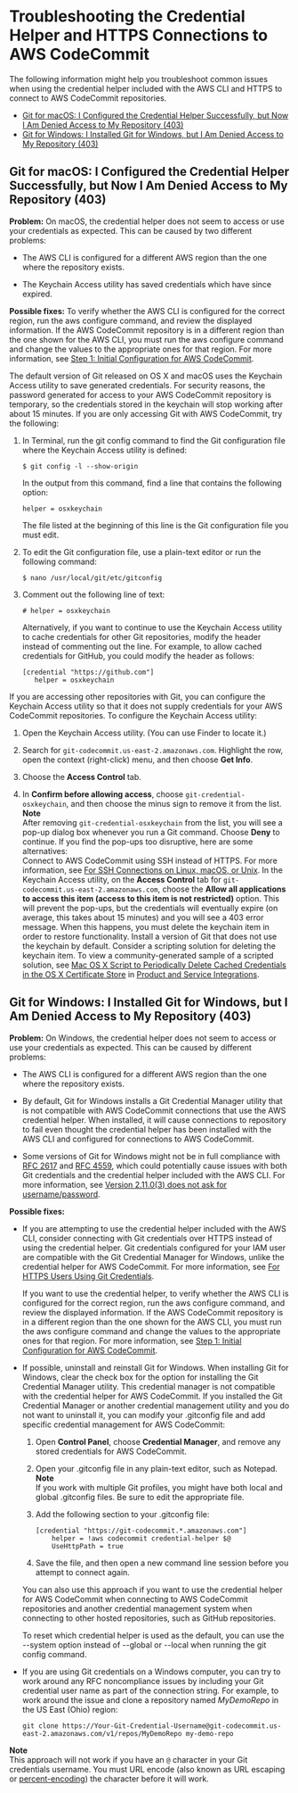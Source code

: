 # Troubleshooting the Credential Helper and HTTPS Connections to AWS CodeCommit<a name="troubleshooting-ch"></a>

The following information might help you troubleshoot common issues when using the credential helper included with the AWS CLI and HTTPS to connect to AWS CodeCommit repositories\.


+ [Git for macOS: I Configured the Credential Helper Successfully, but Now I Am Denied Access to My Repository \(403\)](#troubleshooting-macoshttps)
+ [Git for Windows: I Installed Git for Windows, but I Am Denied Access to My Repository \(403\)](#troubleshooting-windowshttps)

## Git for macOS: I Configured the Credential Helper Successfully, but Now I Am Denied Access to My Repository \(403\)<a name="troubleshooting-macoshttps"></a>

**Problem:** On macOS, the credential helper does not seem to access or use your credentials as expected\. This can be caused by two different problems:

+ The AWS CLI is configured for a different AWS region than the one where the repository exists\.

+ The Keychain Access utility has saved credentials which have since expired\.

**Possible fixes:** To verify whether the AWS CLI is configured for the correct region, run the aws configure command, and review the displayed information\. If the AWS CodeCommit repository is in a different region than the one shown for the AWS CLI, you must run the aws configure command and change the values to the appropriate ones for that region\. For more information, see [Step 1: Initial Configuration for AWS CodeCommit](setting-up-https-unixes.md#setting-up-https-unixes-account)\.

 The default version of Git released on OS X and macOS uses the Keychain Access utility to save generated credentials\. For security reasons, the password generated for access to your AWS CodeCommit repository is temporary, so the credentials stored in the keychain will stop working after about 15 minutes\. If you are only accessing Git with AWS CodeCommit, try the following:

1. In Terminal, run the git config command to find the Git configuration file where the Keychain Access utility is defined:

   ```
   $ git config -l --show-origin
   ```

   In the output from this command, find a line that contains the following option:

   ```
   helper = osxkeychain
   ```

   The file listed at the beginning of this line is the Git configuration file you must edit\.

1. To edit the Git configuration file, use a plain\-text editor or run the following command:

   ```
   $ nano /usr/local/git/etc/gitconfig
   ```

1. Comment out the following line of text:

   ```
   # helper = osxkeychain
   ```

   Alternatively, if you want to continue to use the Keychain Access utility to cache credentials for other Git repositories, modify the header instead of commenting out the line\. For example, to allow cached credentials for GitHub, you could modify the header as follows:

   ```
   [credential "https://github.com"]
      helper = osxkeychain
   ```

If you are accessing other repositories with Git, you can configure the Keychain Access utility so that it does not supply credentials for your AWS CodeCommit repositories\. To configure the Keychain Access utility:

1. Open the Keychain Access utility\. \(You can use Finder to locate it\.\)

1. Search for `git-codecommit.us-east-2.amazonaws.com`\. Highlight the row, open the context \(right\-click\) menu, and then choose **Get Info**\.

1. Choose the **Access Control** tab\.

1. In **Confirm before allowing access**, choose `git-credential-osxkeychain`, and then choose the minus sign to remove it from the list\.
**Note**  
After removing `git-credential-osxkeychain` from the list, you will see a pop\-up dialog box whenever you run a Git command\. Choose **Deny** to continue\. If you find the pop\-ups too disruptive, here are some alternatives:  
Connect to AWS CodeCommit using SSH instead of HTTPS\. For more information, see [For SSH Connections on Linux, macOS, or Unix](setting-up-ssh-unixes.md)\. 
In the Keychain Access utility, on the **Access Control** tab for `git-codecommit.us-east-2.amazonaws.com`, choose the **Allow all applications to access this item \(access to this item is not restricted\)** option\. This will prevent the pop\-ups, but the credentials will eventually expire \(on average, this takes about 15 minutes\) and you will see a 403 error message\. When this happens, you must delete the keychain item in order to restore functionality\.
Install a version of Git that does not use the keychain by default\.
Consider a scripting solution for deleting the keychain item\. To view a community\-generated sample of a scripted solution, see [Mac OS X Script to Periodically Delete Cached Credentials in the OS X Certificate Store](integrations.md#integrations-community-code) in [Product and Service Integrations](integrations.md)\.

## Git for Windows: I Installed Git for Windows, but I Am Denied Access to My Repository \(403\)<a name="troubleshooting-windowshttps"></a>

**Problem:** On Windows, the credential helper does not seem to access or use your credentials as expected\. This can be caused by different problems:

+ The AWS CLI is configured for a different AWS region than the one where the repository exists\.

+ By default, Git for Windows installs a Git Credential Manager utility that is not compatible with AWS CodeCommit connections that use the AWS credential helper\. When installed, it will cause connections to repository to fail even thought the credential helper has been installed with the AWS CLI and configured for connections to AWS CodeCommit\.

+ Some versions of Git for Windows might not be in full compliance with [RFC 2617](https://tools.ietf.org/html/rfc2617#page-5) and [RFC 4559](https://tools.ietf.org/html/rfc4559#page-2), which could potentially cause issues with both Git credentials and the credential helper included with the AWS CLI\. For more information, see [Version 2\.11\.0\(3\) does not ask for username/password](https://github.com/git-for-windows/git/issues/1034)\.

**Possible fixes:** 

+ If you are attempting to use the credential helper included with the AWS CLI, consider connecting with Git credentials over HTTPS instead of using the credential helper\. Git credentials configured for your IAM user are compatible with the Git Credential Manager for Windows, unlike the credential helper for AWS CodeCommit\. For more information, see [For HTTPS Users Using Git Credentials](setting-up-gc.md)\. 

  If you want to use the credential helper, to verify whether the AWS CLI is configured for the correct region, run the aws configure command, and review the displayed information\. If the AWS CodeCommit repository is in a different region than the one shown for the AWS CLI, you must run the aws configure command and change the values to the appropriate ones for that region\. For more information, see [Step 1: Initial Configuration for AWS CodeCommit](setting-up-https-windows.md#setting-up-https-windows-account)\.

+ If possible, uninstall and reinstall Git for Windows\. When installing Git for Windows, clear the check box for the option for installing the Git Credential Manager utility\. This credential manager is not compatible with the credential helper for AWS CodeCommit\. If you installed the Git Credential Manager or another credential management utility and you do not want to uninstall it, you can modify your \.gitconfig file and add specific credential management for AWS CodeCommit:

  1. Open **Control Panel**, choose **Credential Manager**, and remove any stored credentials for AWS CodeCommit\.

  1. Open your \.gitconfig file in any plain\-text editor, such as Notepad\.
**Note**  
If you work with multiple Git profiles, you might have both local and global \.gitconfig files\. Be sure to edit the appropriate file\.

  1. Add the following section to your \.gitconfig file:

     ```
     [credential "https://git-codecommit.*.amazonaws.com"]
         helper = !aws codecommit credential-helper $@ 
         UseHttpPath = true
     ```

  1. Save the file, and then open a new command line session before you attempt to connect again\.

  You can also use this approach if you want to use the credential helper for AWS CodeCommit when connecting to AWS CodeCommit repositories and another credential management system when connecting to other hosted repositories, such as GitHub repositories\. 

  To reset which credential helper is used as the default, you can use the \-\-system option instead of \-\-global or \-\-local when running the git config command\.

+ If you are using Git credentials on a Windows computer, you can try to work around any RFC noncompliance issues by including your Git credential user name as part of the connection string\. For example, to work around the issue and clone a repository named *MyDemoRepo* in the US East \(Ohio\) region:

  ```
  git clone https://Your-Git-Credential-Username@git-codecommit.us-east-2.amazonaws.com/v1/repos/MyDemoRepo my-demo-repo
  ```
**Note**  
This approach will not work if you have an `@` character in your Git credentials username\. You must URL encode \(also known as URL escaping or [percent\-encoding](https://en.wikipedia.org/wiki/Percent-encoding)\) the character before it will work\.